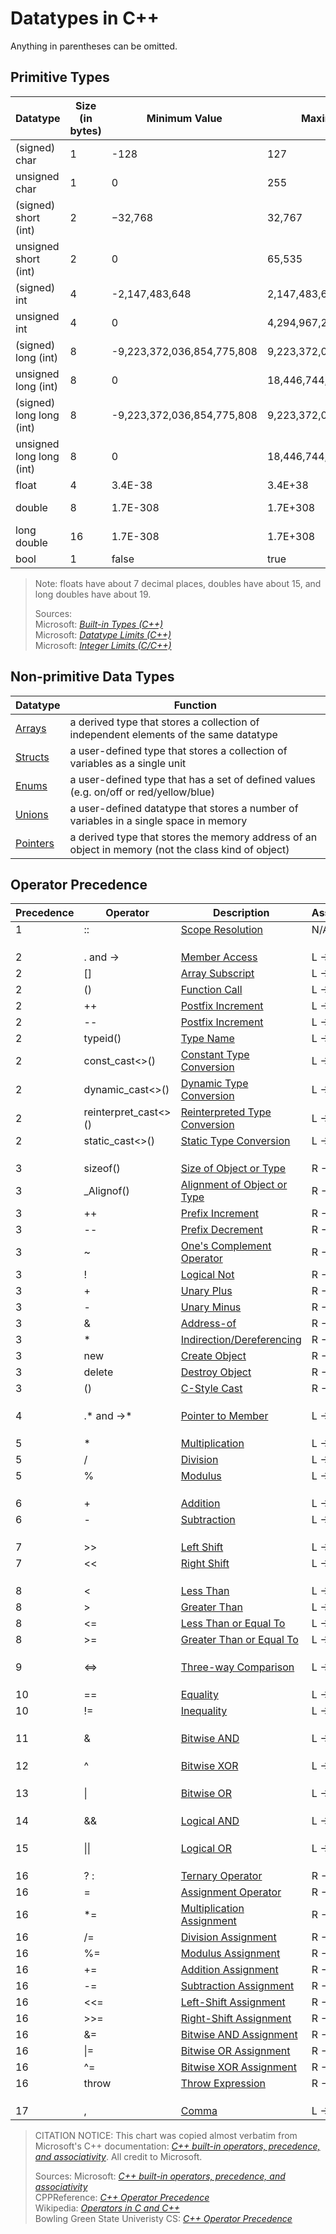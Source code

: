 # Datatypes in C++
Anything in parentheses can be omitted.

## Primitive Types
| Datatype | Size (in bytes) | Minimum Value | Maximum Value | Literal Suffix |
| -------- | --------------- | ------------- | ------------- | -------------- | 
| (signed) char | 1 | -128 | 127 | N/A |  
| unsigned char | 1 | 0 | 255 | N/A |  
| (signed) short (int) | 2 | −32,768 | 32,767 | N/A |  
| unsigned short (int) | 2 | 0 | 65,535 | u/U |  
| (signed) int | 4 | -2,147,483,648 | 2,147,483,647 | N/A (default) |  
| unsigned int | 4 | 0 | 4,294,967,295  | u/U |  
| (signed) long (int) | 8 | -9,223,372,036,854,775,808 | 9,223,372,036,854,775,807 | l/L |  
| unsigned long (int) | 8 | 0 | 18,446,744,073,709,551,615 | ul/UL |
| (signed) long long (int) | 8 | -9,223,372,036,854,775,808 | 9,223,372,036,854,775,807 | ll/LL | 
| unsigned long long (int) | 8 | 0 | 18,446,744,073,709,551,615 | %ull/ULL |  
| float | 4 | 3.4E-38 | 3.4E+38 | f |
| double | 8 | 1.7E-308 | 1.7E+308 | N/A (default) |
| long double | 16 | 1.7E-308 | 1.7E+308 | L |
| bool | 1 | false | true | N/A |
> Note: floats have about 7 decimal places, doubles have about 15, and long doubles have about 19. <br />
> 
> Sources: <br />
> Microsoft: [_Built-in Types (C++)_](https://docs.microsoft.com/en-us/cpp/cpp/fundamental-types-cpp?view=msvc-160) <br />
> Microsoft: [_Datatype Limits (C++)_](https://docs.microsoft.com/en-us/cpp/cpp/data-type-ranges?view=msvc-160) <br />
> Microsoft: [_Integer Limits (C/C++)_](https://docs.microsoft.com/en-us/cpp/c-language/cpp-integer-limits?view=msvc-160) <br />

## Non-primitive Data Types
| Datatype | Function |
| -------- | -------- |
| [Arrays](https://github.com/EthanC2/Notes-and-Writeups/blob/main/C%2B%2B/Data%20and%20Data%20Types/Arrays.md) | a derived type that stores a collection of independent elements of the same datatype |
| [Structs](https://github.com/EthanC2/Notes-and-Writeups/blob/main/C++/Data%20and%20Data%20Types/Structures.md) | a user-defined type that stores a collection of variables as a single unit |
| [Enums](https://github.com/EthanC2/Notes-and-Writeups/blob/main/C%2B%2B/Data%20and%20Data%20Types/Enumerations.md) | a user-defined type that has a set of defined values (e.g. on/off or red/yellow/blue) |
| [Unions](https://github.com/EthanC2/Notes-and-Writeups/blob/main/C%2B%2B/Data%20and%20Data%20Types/Unions.md) | a user-defined datatype that stores a number of variables in a single space in memory |
| [Pointers](https://github.com/EthanC2/Notes-and-Writeups/blob/main/C%2B%2B/Data%20and%20Data%20Types/Pointers.md) | a derived type that stores the memory address of an object in memory (not the class kind of object) |

## Operator Precedence
| Precedence	| Operator | Description | Associativity |
| ----------- | -------- | ----------- | ------------- |
| 1 | :: | [Scope Resolution](https://docs.microsoft.com/en-us/cpp/cpp/scope-resolution-operator?view=msvc-160) | N/A |
|  |  |  |  |
|  |  |  |  |
|  |  |  |  |
| 2 | . and -> | [Member Access](https://docs.microsoft.com/en-us/cpp/cpp/member-access-operators-dot-and?view=msvc-160) | L -> R |
| 2 | \[\] | [Array Subscript](https://docs.microsoft.com/en-us/cpp/cpp/subscript-operator?view=msvc-160) | L -> R |
| 2 | () | [Function Call](https://docs.microsoft.com/en-us/cpp/cpp/function-call-operator-parens?view=msvc-160) | L -> R |
| 2 | ++ | [Postfix Increment](https://docs.microsoft.com/en-us/cpp/cpp/postfix-increment-and-decrement-operators-increment-and-decrement?view=msvc-160) | L -> R |
| 2 | -- | [Postfix Increment](https://docs.microsoft.com/en-us/cpp/cpp/postfix-increment-and-decrement-operators-increment-and-decrement?view=msvc-160) | L -> R |
| 2 | typeid() | [Type Name](https://docs.microsoft.com/en-us/cpp/cpp/typeid-operator?view=msvc-160) | L -> R |
| 2 | const_cast\<\>() | [Constant Type Conversion](https://docs.microsoft.com/en-us/cpp/cpp/const-cast-operator?view=msvc-160) | L -> R |
| 2 | dynamic_cast\<\>() | [Dynamic Type Conversion](https://docs.microsoft.com/en-us/cpp/cpp/dynamic-cast-operator?view=msvc-160) | L -> R |
| 2 | reinterpret_cast\<\>() | [Reinterpreted Type Conversion](https://docs.microsoft.com/en-us/cpp/cpp/reinterpret-cast-operator?view=msvc-160) | L -> R |
| 2 | static_cast\<\>() | [Static Type Conversion](https://docs.microsoft.com/en-us/cpp/cpp/static-cast-operator?view=msvc-160) | L -> R |
|  |  |  |  |
|  |  |  |  |
|  |  |  |  |
| 3 | sizeof() | [Size of Object or Type](https://docs.microsoft.com/en-us/cpp/cpp/sizeof-operator?view=msvc-160) | R -> L |
| 3 | \_Alignof() | [Alignment of Object or Type](https://en.cppreference.com/w/c/language/_Alignof) | R -> L |
| 3 | ++ | [Prefix Increment](https://docs.microsoft.com/en-us/cpp/cpp/prefix-increment-and-decrement-operators-increment-and-decrement?view=msvc-160) | R -> L |
| 3 | -- | [Prefix Decrement](https://docs.microsoft.com/en-us/cpp/cpp/prefix-increment-and-decrement-operators-increment-and-decrement?view=msvc-160) | R -> L |
| 3 | ~ | [One's Complement Operator](https://docs.microsoft.com/en-us/cpp/cpp/one-s-complement-operator-tilde?view=msvc-160) | R -> L |
| 3 | ! | [Logical Not](https://docs.microsoft.com/en-us/cpp/cpp/logical-negation-operator-exclpt?view=msvc-160) | R -> L |
| 3 | + | [Unary Plus](https://docs.microsoft.com/en-us/cpp/cpp/unary-plus-and-negation-operators-plus-and?view=msvc-160) | R -> L |
| 3 | - | [Unary Minus](https://docs.microsoft.com/en-us/cpp/cpp/unary-plus-and-negation-operators-plus-and?view=msvc-160) | R -> L |
| 3 | & | [Address-of](https://docs.microsoft.com/en-us/cpp/cpp/address-of-operator-amp?view=msvc-160) | R -> L |
| 3 | * | [Indirection/Dereferencing](https://docs.microsoft.com/en-us/cpp/cpp/indirection-operator-star?view=msvc-160) | R -> L |
| 3 | new | [Create Object](https://docs.microsoft.com/en-us/cpp/cpp/new-operator-cpp?view=msvc-160) | R -> L |
| 3 | delete | [Destroy Object](https://docs.microsoft.com/en-us/cpp/cpp/delete-operator-cpp?view=msvc-160) | R -> L |
| 3 | () | [C-Style Cast](https://en.wikipedia.org/wiki/Operators_in_C_and_C%2B%2B) | R -> L |
|  |  |  |  |
|  |  |  |  |
|  |  |  |  |
| 4 | .* and ->* | [Pointer to Member](https://docs.microsoft.com/en-us/cpp/cpp/pointer-to-member-operators-dot-star-and-star?view=msvc-160) | L -> R |
|  |  |  |  |
|  |  |  |  |
|  |  |  |  |
| 5 | \* | [Multiplication](https://docs.microsoft.com/en-us/cpp/cpp/multiplicative-operators-and-the-modulus-operator?view=msvc-160) | L -> R |
| 5 | / | [Division](https://docs.microsoft.com/en-us/cpp/cpp/multiplicative-operators-and-the-modulus-operator?view=msvc-160) | L -> R |
| 5 | % | [Modulus](https://docs.microsoft.com/en-us/cpp/cpp/multiplicative-operators-and-the-modulus-operator?view=msvc-160) | L -> R |
|  |  |  |  |
|  |  |  |  |
|  |  |  |  |
| 6 | + | [Addition](https://docs.microsoft.com/en-us/cpp/cpp/additive-operators-plus-and?view=msvc-160) | L -> R |
| 6 | - | [Subtraction](https://docs.microsoft.com/en-us/cpp/cpp/additive-operators-plus-and?view=msvc-160) | L -> R |
|  |  |  |  |
|  |  |  |  |
|  |  |  |  |
| 7 | >> | [Left Shift](https://docs.microsoft.com/en-us/cpp/cpp/left-shift-and-right-shift-operators-input-and-output?view=msvc-160) | L -> R |
| 7 | << | [Right Shift](https://docs.microsoft.com/en-us/cpp/cpp/left-shift-and-right-shift-operators-input-and-output?view=msvc-160) | L -> R |
|  |  |  |  |
|  |  |  |  |
|  |  |  |  |
| 8 | < | [Less Than](https://docs.microsoft.com/en-us/cpp/cpp/relational-operators-equal-and-equal?view=msvc-160) | L -> R |
| 8 | > | [Greater Than](https://docs.microsoft.com/en-us/cpp/cpp/relational-operators-equal-and-equal?view=msvc-160) | L -> R |
| 8 | <= | [Less Than or Equal To](https://docs.microsoft.com/en-us/cpp/cpp/relational-operators-equal-and-equal?view=msvc-160) | L -> R |
| 8 | >= | [Greater Than or Equal To](https://docs.microsoft.com/en-us/cpp/cpp/relational-operators-equal-and-equal?view=msvc-160) | L -> R |
|  |  |  |  |
|  |  |  |  |
|  |  |  |  |
| 9 | <=> | [Three-way Comparison](https://www.modernescpp.com/index.php/c-20-the-three-way-comparison-operator) | L -> R |
|  |  |  |  |
|  |  |  |  |
|  |  |  |  |
| 10 | == | [Equality](https://docs.microsoft.com/en-us/cpp/cpp/equality-operators-equal-equal-and-exclpt-equal?view=msvc-160) | L -> R |
| 10 | != | [Inequality](https://docs.microsoft.com/en-us/cpp/cpp/equality-operators-equal-equal-and-exclpt-equal?view=msvc-160) | L -> R |
|  |  |  |  |
|  |  |  |  |
|  |  |  |  |
| 11 | & | [Bitwise AND](https://docs.microsoft.com/en-us/cpp/cpp/bitwise-and-operator-amp?view=msvc-160) | L -> R |
|  |  |  |  |
|  |  |  |  |
|  |  |  |  |
| 12 | ^ | [Bitwise XOR](https://docs.microsoft.com/en-us/cpp/cpp/bitwise-exclusive-or-operator-hat?view=msvc-160) | L -> R |
|  |  |  |  |
|  |  |  |  |
|  |  |  |  |
| 13 | \| | [Bitwise OR](https://docs.microsoft.com/en-us/cpp/cpp/bitwise-inclusive-or-operator-pipe?view=msvc-160) | L -> R |
|  |  |  |  |
|  |  |  |  |
|  |  |  |  |
| 14 | && | [Logical AND](https://docs.microsoft.com/en-us/cpp/cpp/logical-and-operator-amp-amp?view=msvc-160) | L -> R |
|  |  |  |  |
|  |  |  |  |
|  |  |  |  |
| 15 | \|\| | [Logical OR](https://docs.microsoft.com/en-us/cpp/cpp/logical-or-operator-pipe-pipe?view=msvc-160) | L -> R |
|  |  |  |  |
|  |  |  |  |
|  |  |  |  |
| 16 | ? : | [Ternary Operator](https://docs.microsoft.com/en-us/cpp/cpp/conditional-operator-q?view=msvc-160) | R -> L |
| 16 | = | [Assignment Operator](https://docs.microsoft.com/en-us/cpp/cpp/assignment-operators?view=msvc-160) | R -> L |
| 16 | \*= | [Multiplication Assignment](https://docs.microsoft.com/en-us/cpp/cpp/assignment-operators?view=msvc-160) | R -> L |
| 16 | /= | [Division Assignment](https://docs.microsoft.com/en-us/cpp/cpp/assignment-operators?view=msvc-160) | R -> L |
| 16 | %= | [Modulus Assignment](https://docs.microsoft.com/en-us/cpp/cpp/assignment-operators?view=msvc-160) | R -> L |
| 16 | += | [Addition Assignment](https://docs.microsoft.com/en-us/cpp/cpp/assignment-operators?view=msvc-160) | R -> L |
| 16 | -= | [Subtraction Assignment](https://docs.microsoft.com/en-us/cpp/cpp/assignment-operators?view=msvc-160) | R -> L |
| 16 | <<= | [Left-Shift Assignment](https://docs.microsoft.com/en-us/cpp/cpp/assignment-operators?view=msvc-160) | R -> L |
| 16 | >>= | [Right-Shift Assignment](https://docs.microsoft.com/en-us/cpp/cpp/assignment-operators?view=msvc-160) | R -> L |
| 16 | &= | [Bitwise AND Assignment](https://docs.microsoft.com/en-us/cpp/cpp/assignment-operators?view=msvc-160) | R -> L |
| 16 | \|= | [Bitwise OR Assignment](https://docs.microsoft.com/en-us/cpp/cpp/assignment-operators?view=msvc-160) | R -> L |
| 16 | ^= | [Bitwise XOR Assignment](https://docs.microsoft.com/en-us/cpp/cpp/assignment-operators?view=msvc-160) | R -> L |
| 16 | throw | [Throw Expression](https://docs.microsoft.com/en-us/cpp/cpp/try-throw-and-catch-statements-cpp?view=msvc-160) | R -> L |
|  |  |  |  |
|  |  |  |  |
|  |  |  |  |
| 17 | , | [Comma](https://docs.microsoft.com/en-us/cpp/cpp/comma-operator?view=msvc-160) | L -> R |
> CITATION NOTICE: This chart was copied almost verbatim from Microsoft's C++ documentation: [_C++ built-in operators, precedence, and associativity_](https://docs.microsoft.com/en-us/cpp/cpp/cpp-built-in-operators-precedence-and-associativity?view=msvc-160). All credit to Microsoft. <br />
>
> Sources:
> Microsoft: [_C++ built-in operators, precedence, and associativity_](https://docs.microsoft.com/en-us/cpp/cpp/cpp-built-in-operators-precedence-and-associativity?view=msvc-160) <br />
> CPPReference: [_C++ Operator Precedence_](https://en.cppreference.com/w/cpp/language/operator_precedence) <br />
> Wikipedia: [_Operators in C and C++_](https://en.wikipedia.org/wiki/Operators_in_C_and_C%2B%2B) <br />
> Bowling Green State Univeristy CS: [_C++ Operator Precedence_](https://www.bgsu.edu/arts-and-sciences/computer-science/cs-documentation/c-plus-plus-operator-precedence.html) <br />
